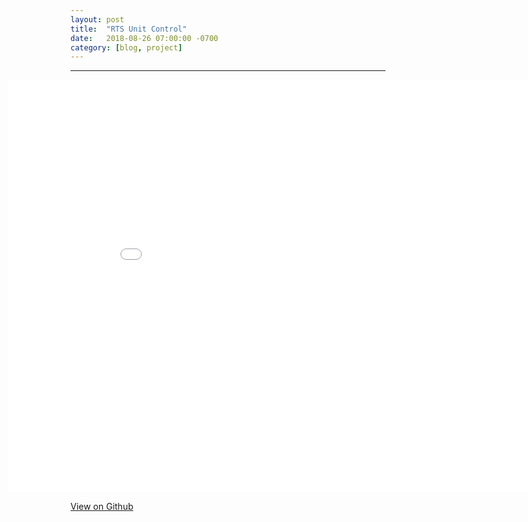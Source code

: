 ```yaml
---
layout: post
title:  "RTS Unit Control"
date:   2018-08-26 07:00:00 -0700
category: [blog, project]
---
```


---

<iframe width="960" height="660px" style="margin-left: -100px;" src="/assets/projects/RTSUnitControl/index.html" frameborder="0"></iframe>

<a href="https://github.com/jacobschellenberg/RTSUnitControl.git">View on Github</a>